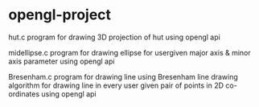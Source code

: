 # opengl-project

hut.c program for drawing 3D projection of hut using opengl api

midellipse.c program for drawing ellipse for usergiven major axis & minor axis parameter using opengl api

Bresenham.c program for drawing line using Bresenham line drawing algorithm for drawing line in every user given pair of points in 2D co-ordinates using opengl api


